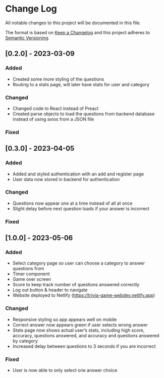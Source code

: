 # Change Log
All notable changes to this project will be documented in this file.
 
The format is based on [Keep a Changelog](http://keepachangelog.com/)
and this project adheres to [Semantic Versioning](http://semver.org/).
 
## [0.2.0] - 2023-03-09
 
### Added

- Created some more styling of the questions
- Routing to a stats page, will later have stats for user and category
 
### Changed
  
- Changed code to React instead of Preact
- Created parse objects to load the questions from backend database instead of using axios from a JSON file
 
### Fixed

## [0.3.0] - 2023-04-05

### Added

- Added and styled authentication with an add and register page
- User data now stored in backend for authentication
 
### Changed
  
- Questions now appear one at a time instead of all at once
- Slight delay before next question loads if your answer is incorrect
 
### Fixed

## [1.0.0] - 2023-05-06

### Added

- Select category page so user can choose a category to answer questions from
- Timer component
- Game over screen
- Score to keep track number of questions answered correctly
- Log out button & header to navigate
- Website deployed to Netlify (https://trivia-game-webdev.netlify.app)
 
### Changed
  
- Responsive styling so app appears well on mobile
- Correct answer now appears green if user selects wrong answer
- Stats page now shows actual user’s stats, including high score, accuracy, questions answered, and accuracy and questions answered by category
- Increased delay between questions to 3 seconds if you are incorrect
 
### Fixed

- User is now able to only select one answer choice
